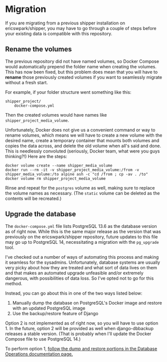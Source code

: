 # Migration

If you are migrating from a previous shipper installation on ericswpark/shipper, you may have to go through a couple of steps before your existing data is compatible with this repository.

## Rename the volumes

The previous repository did not have named volumes, so Docker Compose would automatically prepend the folder name when creating the volumes. This has now been fixed, but this problem does mean that you will have to **rename** those previously created volumes if you want to seamlessly migrate without a fresh start.

For example, if your folder structure went something like this:

```
shipper_project/
    docker-compose.yml
```

Then the created volumes would have names like `shipper_project_media_volume`.

Unfortunately, Docker does not give us a convenient command or way to rename volumes, which means we will have to create a new volume with the desired name, create a temporary container that mounts both volumes and copies the data across, and delete the old volume when all's said and done. This is needlessly convoluted (seriously, Docker team, what were you guys thinking?!) Here are the steps:

```
docker volume create --name shipper_media_volume
docker run --rm -it -v shipper_project_media_volume:/from -v shipper_media_volume:/to alpine ash -c "cd /from ; cp -av . /to"
docker volume rm shipper_project_media_volume
```

Rinse and repeat for the `postgres` volume as well, making sure to replace the volume names as necessary. (The `static` volume can be deleted as the contents will be recreated.)


## Upgrade the database

The `docker-compose.yml` file lists PostgreSQL 13.6 as the database version as of right now. While this is the same major release as the version that was previously on the ericswpark/shipper repository, future updates to this file may go up to PostgreSQL 14, necessitating a migration with the `pg_upgrade` tool.

I've checked out a number of ways of automating this process and making it seamless for the sysadmins. Unfortunately, database systems are usually very picky about how they are treated and what sort of data lives on them and that makes an automated upgrade unfeasible and/or extremely dangerous, with possibilities of data loss. So I've opted not to go for this method.

Instead, you can go about this in one of the two ways listed below:

1. Manually dump the database on PostgreSQL's Docker image and restore with an updated PostgreSQL image
2. Use the backup/restore feature of Django

Option 2 is not implemented as of right now, so you will have to use option 1. In the future, option 2 will be provided as well when django-dbbackup releases a stable version. (That is probably when I'll update the Docker Compose file to use PostgreSQL 14.)

To perform option 1, [follow the dump and restore portions in the Database Operations documentation page.](Database-Operations.md)
